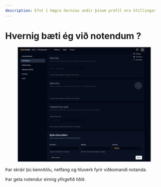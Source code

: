 ```yaml
---
description: Efst í hægra horninu undir þínum prófíl eru Stillingar
---
```


# Hvernig bæti ég við notendum ?

<figure><img src=".gitbook/assets/Screenshot 2025-07-11 at 15.13.36.png" alt=""><figcaption></figcaption></figure>

Þar skráir þú kennitölu, netfang og hluverk fyrir viðkomandi notanda.

Þar geta notendur einnig yfirgefið liðið.&#x20;
